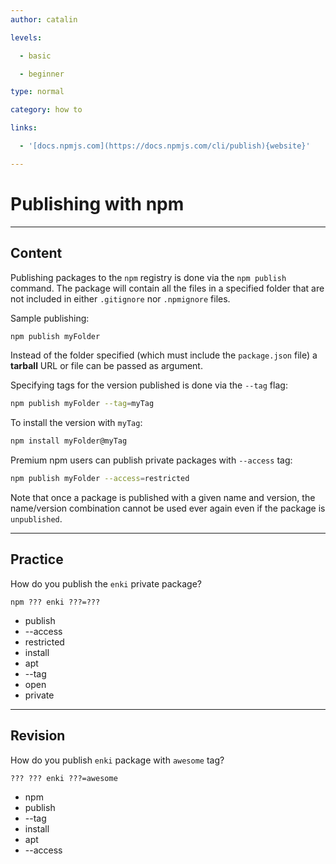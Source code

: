 ```yaml
---
author: catalin

levels:

  - basic

  - beginner

type: normal

category: how to

links:

  - '[docs.npmjs.com](https://docs.npmjs.com/cli/publish){website}'

---
```

# Publishing with npm

---
## Content

Publishing packages to the `npm` registry is done via the `npm publish` command.
The package will contain all the files in a specified folder that are not included in either `.gitignore` nor `.npmignore` files.

Sample publishing:
```bash
npm publish myFolder
```

Instead of the folder specified (which must include the `package.json` file) a **tarball** URL or file can be passed as argument.

Specifying tags for the version published is done via the `--tag` flag:
```bash
npm publish myFolder --tag=myTag
```
To install the version with `myTag`:
```bash
npm install myFolder@myTag
```
Premium npm users can publish private packages with `--access` tag:
```bash
npm publish myFolder --access=restricted
```

Note that once a package is published with a given name and version, the name/version combination cannot be used ever again even if the package is `unpublished`.

---
## Practice

How do you publish the `enki` private package? 

```
npm ??? enki ???=???
```
* publish
* --access
* restricted
* install
* apt
* --tag
* open
* private

---
## Revision

How do you publish `enki` package with `awesome` tag?
```
??? ??? enki ???=awesome
```

* npm
* publish
* --tag
* install
* apt
* --access